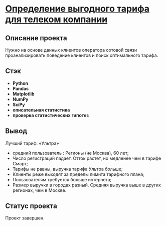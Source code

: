 # <a href='https://github.com/DmitryTatarintsev/Other-Projects/blob/main/4/4.ipynb'>Определение выгодного тарифа для телеком компании</a>
## Описание проекта
Нужно на основе данных клиентов оператора сотовой связи проанализировать поведение клиентов и поиск оптимального тарифа.
## Стэк
- **Python**
- **Pandas**
- **Matplotlib**
- **NumPy**
- **SciPy**
- **описательная статистика**
- **проверка статистических гипотез**

## Вывод
Лучший тариф: «Ультра»

- средний пользователь : Регионы (не Москва), 60 лет;
- Число регистраций падает. Отток растет, но медленее чем в тарифе Смарт;
- Тарифы не равны, выручка тарифа Ультра больше;
- Клиенты реже выходят за пределы лимита тарифного плана;
- Пользователям требуется больше интернета;
- Размер выручки в городах разный. Средняя выручка выше в других регионах, чем в Москве.

## Статус проекта
Проект завершен.
